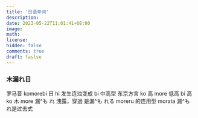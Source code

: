 ```yaml
---
title: '日语单词'
description:
date: 2023-05-22T11:01:41+08:00
image:
math:
license:
hidden: false
comments: true
draft: faslse
---
```


### 木漏れ日

罗马音 komorebi
日 hi 发生连浊变成 bi
中高型 东京方言 ko 高 more 低高 bi 高
ko 木
more 漏^も れ 洩露，穿過 是漏^も れる moreru 的连用型 morata 漏^も れ是过去式
